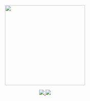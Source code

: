 <p align="center">
    <a href="https://github.com/shakee93/vue-toasted" target="_blank">
    <img width="250"src="https://shakee93.github.io/toastedjs/src/assets/logo.svg">
    </a>
</p> 

<p align="center">
  <a href="https://www.npmjs.com/package/toastedjs"><img src="https://img.shields.io/npm/v/toastedjs.svg?style=flat-square"/> 
  <img src="https://img.shields.io/npm/dm/toastedjs.svg?style=flat-square"/></a>
</p>